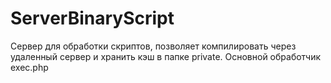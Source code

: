 # ServerBinaryScript
Сервер для обработки скриптов, позволяет компилировать через удаленный сервер и хранить кэш в папке private. Основной обработчик exec.php
